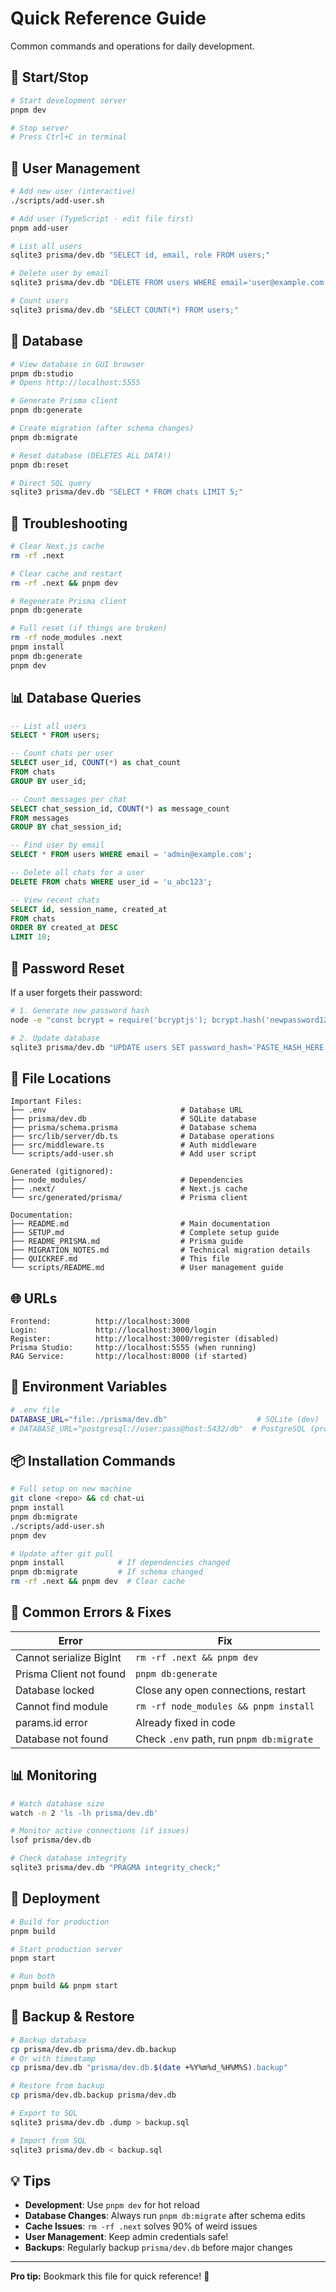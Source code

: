 # Quick Reference Guide

Common commands and operations for daily development.

## 🚀 Start/Stop

```bash
# Start development server
pnpm dev

# Stop server
# Press Ctrl+C in terminal
```

## 👥 User Management

```bash
# Add new user (interactive)
./scripts/add-user.sh

# Add user (TypeScript - edit file first)
pnpm add-user

# List all users
sqlite3 prisma/dev.db "SELECT id, email, role FROM users;"

# Delete user by email
sqlite3 prisma/dev.db "DELETE FROM users WHERE email='user@example.com';"

# Count users
sqlite3 prisma/dev.db "SELECT COUNT(*) FROM users;"
```

## 💾 Database

```bash
# View database in GUI browser
pnpm db:studio
# Opens http://localhost:5555

# Generate Prisma client
pnpm db:generate

# Create migration (after schema changes)
pnpm db:migrate

# Reset database (DELETES ALL DATA!)
pnpm db:reset

# Direct SQL query
sqlite3 prisma/dev.db "SELECT * FROM chats LIMIT 5;"
```

## 🔧 Troubleshooting

```bash
# Clear Next.js cache
rm -rf .next

# Clear cache and restart
rm -rf .next && pnpm dev

# Regenerate Prisma client
pnpm db:generate

# Full reset (if things are broken)
rm -rf node_modules .next
pnpm install
pnpm db:generate
pnpm dev
```

## 📊 Database Queries

```sql
-- List all users
SELECT * FROM users;

-- Count chats per user
SELECT user_id, COUNT(*) as chat_count 
FROM chats 
GROUP BY user_id;

-- Count messages per chat
SELECT chat_session_id, COUNT(*) as message_count 
FROM messages 
GROUP BY chat_session_id;

-- Find user by email
SELECT * FROM users WHERE email = 'admin@example.com';

-- Delete all chats for a user
DELETE FROM chats WHERE user_id = 'u_abc123';

-- View recent chats
SELECT id, session_name, created_at 
FROM chats 
ORDER BY created_at DESC 
LIMIT 10;
```

## 🔐 Password Reset

If a user forgets their password:

```bash
# 1. Generate new password hash
node -e "const bcrypt = require('bcryptjs'); bcrypt.hash('newpassword123', 10).then(console.log)"

# 2. Update database
sqlite3 prisma/dev.db "UPDATE users SET password_hash='PASTE_HASH_HERE' WHERE email='user@example.com';"
```

## 📁 File Locations

```
Important Files:
├── .env                              # Database URL
├── prisma/dev.db                     # SQLite database
├── prisma/schema.prisma              # Database schema
├── src/lib/server/db.ts              # Database operations
├── src/middleware.ts                 # Auth middleware
└── scripts/add-user.sh               # Add user script

Generated (gitignored):
├── node_modules/                     # Dependencies
├── .next/                            # Next.js cache
└── src/generated/prisma/             # Prisma client

Documentation:
├── README.md                         # Main documentation
├── SETUP.md                          # Complete setup guide
├── README_PRISMA.md                  # Prisma guide
├── MIGRATION_NOTES.md                # Technical migration details
├── QUICKREF.md                       # This file
└── scripts/README.md                 # User management guide
```

## 🌐 URLs

```
Frontend:          http://localhost:3000
Login:             http://localhost:3000/login
Register:          http://localhost:3000/register (disabled)
Prisma Studio:     http://localhost:5555 (when running)
RAG Service:       http://localhost:8000 (if started)
```

## 🔑 Environment Variables

```bash
# .env file
DATABASE_URL="file:./prisma/dev.db"                    # SQLite (dev)
# DATABASE_URL="postgresql://user:pass@host:5432/db"  # PostgreSQL (prod)
```

## 📦 Installation Commands

```bash
# Full setup on new machine
git clone <repo> && cd chat-ui
pnpm install
pnpm db:migrate
./scripts/add-user.sh
pnpm dev

# Update after git pull
pnpm install            # If dependencies changed
pnpm db:migrate         # If schema changed
rm -rf .next && pnpm dev  # Clear cache
```

## 🐛 Common Errors & Fixes

| Error | Fix |
|-------|-----|
| Cannot serialize BigInt | `rm -rf .next && pnpm dev` |
| Prisma Client not found | `pnpm db:generate` |
| Database locked | Close any open connections, restart |
| Cannot find module | `rm -rf node_modules && pnpm install` |
| params.id error | Already fixed in code |
| Database not found | Check `.env` path, run `pnpm db:migrate` |

## 📊 Monitoring

```bash
# Watch database size
watch -n 2 'ls -lh prisma/dev.db'

# Monitor active connections (if issues)
lsof prisma/dev.db

# Check database integrity
sqlite3 prisma/dev.db "PRAGMA integrity_check;"
```

## 🚢 Deployment

```bash
# Build for production
pnpm build

# Start production server
pnpm start

# Run both
pnpm build && pnpm start
```

## 🔄 Backup & Restore

```bash
# Backup database
cp prisma/dev.db prisma/dev.db.backup
# Or with timestamp
cp prisma/dev.db "prisma/dev.db.$(date +%Y%m%d_%H%M%S).backup"

# Restore from backup
cp prisma/dev.db.backup prisma/dev.db

# Export to SQL
sqlite3 prisma/dev.db .dump > backup.sql

# Import from SQL
sqlite3 prisma/dev.db < backup.sql
```

## 💡 Tips

- **Development**: Use `pnpm dev` for hot reload
- **Database Changes**: Always run `pnpm db:migrate` after schema edits
- **Cache Issues**: `rm -rf .next` solves 90% of weird issues
- **User Management**: Keep admin credentials safe!
- **Backups**: Regularly backup `prisma/dev.db` before major changes

---

**Pro tip:** Bookmark this file for quick reference! 📌

